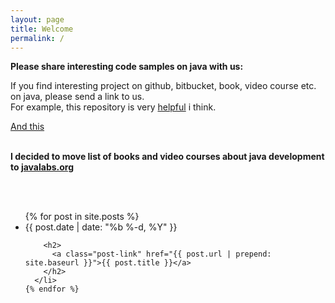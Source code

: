```yaml
---
layout: page
title: Welcome
permalink: /
---
```


**Please share interesting code samples on java with us:**

If you find interesting project on github, bitbucket, book, video course etc. on java, please send a link to us.  
For example, this repository is very <a href="https://github.com/javadev-org/java-design-patterns">helpful</a> i think.

<a href="https://github.com/javadev-org/javaee7-samples">And this</a>
<br/><br/>


**I decided to move list of books and video courses about java development to <a href="http://javalabs.org/">javalabs.org</a>**




<br/><br/>

<div class="home">

  <ul class="post-list">
    {% for post in site.posts %}
      <li>
        <span class="post-meta">{{ post.date | date: "%b %-d, %Y" }}</span>

        <h2>
          <a class="post-link" href="{{ post.url | prepend: site.baseurl }}">{{ post.title }}</a>
        </h2>
      </li>
    {% endfor %}
  </ul>


</div>
